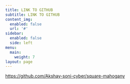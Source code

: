 ```yaml
---
title: LINK TO GITHUB
subtitle: LINK TO GITHUB
content_img:
  enabled: false
  url: '#'
sidebar:
  enabled: false
  side: left
menu:
  main:
    weight: 7
layout: page
---
```

https://github.com/Akshay-soni-cyber/square-mahogany
